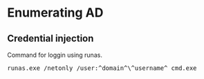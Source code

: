 # Enumerating AD
## Credential injection

Command for loggin using runas.
<pre>runas.exe /netonly /user:^domain^\^username^ cmd.exe</pre>


